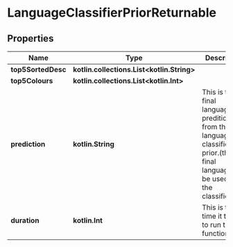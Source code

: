 
# LanguageClassifierPriorReturnable

## Properties
Name | Type | Description | Notes
------------ | ------------- | ------------- | -------------
**top5SortedDesc** | **kotlin.collections.List&lt;kotlin.String&gt;** |  | 
**top5Colours** | **kotlin.collections.List&lt;kotlin.Int&gt;** |  | 
**prediction** | **kotlin.String** | This is the final language predition from the language classifier prior.(the final language to be used as the classification) | 
**duration** | **kotlin.Int** | This is the time it takes to run this function. | 



